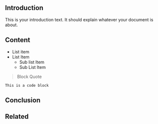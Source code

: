## Introduction
This is your introduction text. It should explain whatever your document is about.

## Content
* List item
* List Item
    * Sub list Item
    * Sub List Item

> Block Quote

```
This is a code block 
```
## Conclusion

## Related